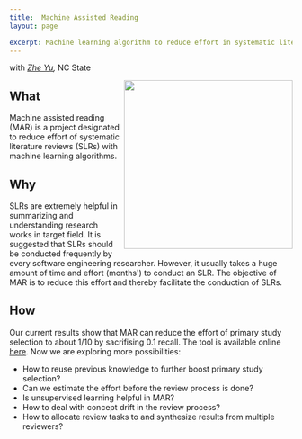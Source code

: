 ```yaml
---
title:  Machine Assisted Reading
layout: page

excerpt: Machine learning algorithm to reduce effort in systematic literature reviews
---
```


with _[Zhe Yu](http://ai4se.net/people/2014/05/19/Zhe-Yu/),_ NC State
     
<img align="right" width="300"
 src="https://github.com/ai-se/ai-se.github.io/blob/master/img/Mar.png?raw=yes"/>     
## What
Machine assisted reading (MAR) is a project designated to reduce effort of systematic literature reviews (SLRs) with machine learning algorithms.

## Why
SLRs are extremely helpful in summarizing and understanding research works in target field. It is suggested that SLRs should be conducted frequently by every software engineering researcher. However, it usually takes a huge amount of time and effort (months') to conduct an SLR. The objective of MAR is to reduce this effort and thereby facilitate the conduction of SLRs.

## How

Our current results show that MAR can reduce the effort of primary study selection to about 1/10 by sacrifising 0.1 recall. The tool is available online [here](https://github.com/ai-se/MAR). Now we are exploring more possibilities:

- How to reuse previous knowledge to further boost primary study selection? 
- Can we estimate the effort before the review process is done? 
- Is unsupervised learning helpful in MAR? 
- How to deal with concept drift in the review process? 
- How to allocate review tasks to and synthesize results from multiple reviewers?
